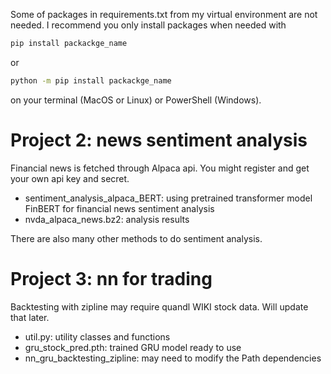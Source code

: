 
Some of packages in requirements.txt from my virtual environment are not needed. I recommend you only install packages when needed with 

```bash
pip install packackge_name
```
or 
```bash
python -m pip install packackge_name
```
on your terminal (MacOS or Linux) or PowerShell (Windows).
# Project 2: news sentiment analysis

Financial news is fetched through Alpaca api. You might register and get your own api key and secret. 

- sentiment_analysis_alpaca_BERT: using pretrained transformer model FinBERT for financial news sentiment analysis
- nvda_alpaca_news.bz2: analysis results

There are also many other methods to do sentiment analysis.


# Project 3: nn for trading

Backtesting with zipline may require quandl WIKI stock data. Will update that later.

- util.py: utility classes and functions
- gru_stock_pred.pth: trained GRU model ready to use
- nn_gru_backtesting_zipline: may need to modify the Path dependencies